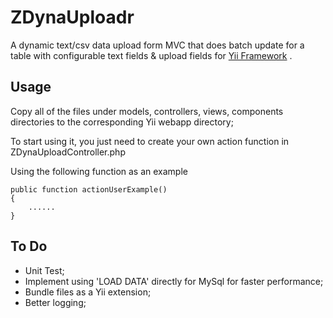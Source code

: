 ZDynaUploadr
============

A dynamic text/csv data upload form MVC that does batch update for a table with configurable text fields & upload fields for [Yii Framework](http://www.yiiframework.com/) .

Usage
------------
Copy all of the files under models, controllers, views, components directories to the corresponding Yii webapp directory;

To start using it, you just need to create your own action function in 
	ZDynaUploadController.php

Using the following function as an example

	public function actionUserExample()
	{
		......
	}

To Do
------------
* Unit Test;
* Implement using 'LOAD DATA' directly for MySql for faster performance;
* Bundle files as a Yii extension;
* Better logging;
